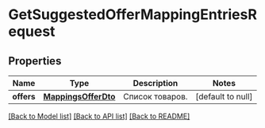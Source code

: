 # GetSuggestedOfferMappingEntriesRequest

## Properties
Name | Type | Description | Notes
------------ | ------------- | ------------- | -------------
**offers** | [**MappingsOfferDto**](MappingsOfferDTO.md) | Список товаров. | [default to null]

[[Back to Model list]](../README.md#documentation-for-models) [[Back to API list]](../README.md#documentation-for-api-endpoints) [[Back to README]](../README.md)


